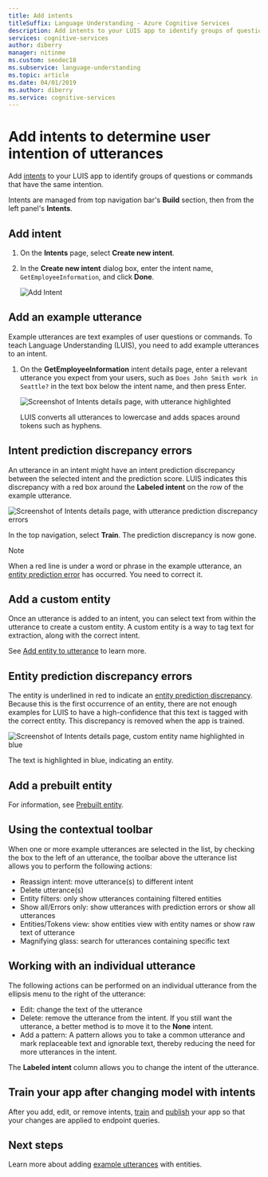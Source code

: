 ```yaml
---
title: Add intents
titleSuffix: Language Understanding - Azure Cognitive Services
description: Add intents to your LUIS app to identify groups of questions or commands that have the same intentions. 
services: cognitive-services
author: diberry
manager: nitinme
ms.custom: seodec18
ms.subservice: language-understanding
ms.topic: article
ms.date: 04/01/2019
ms.author: diberry
ms.service: cognitive-services
---
```


# Add intents to determine user intention of utterances

Add [intents](luis-concept-intent.md) to your LUIS app to identify groups of questions or commands that have the same intention. 

Intents are managed from top navigation bar's **Build** section, then from the left panel's **Intents**. 

## Add intent

1. On the **Intents** page, select **Create new intent**.

1. In the **Create new intent** dialog box, enter the intent name, `GetEmployeeInformation`, and click **Done**.

    ![Add Intent](./media/luis-how-to-add-intents/Addintent-dialogbox.png)

## Add an example utterance

Example utterances are text examples of user questions or commands. To teach Language Understanding (LUIS), you need to add example utterances to an intent.

1. On the **GetEmployeeInformation** intent details page, enter a relevant utterance you expect from your users, such as `Does John Smith work in Seattle?` in the text box below the intent name, and then press Enter.
 
    ![Screenshot of Intents details page, with utterance highlighted](./media/luis-how-to-add-intents/add-new-utterance-to-intent.png) 

    LUIS converts all utterances to lowercase and adds spaces around tokens such as hyphens.

## Intent prediction discrepancy errors 

An utterance in an intent might have an intent prediction discrepancy between the selected intent and the prediction score. LUIS indicates this discrepancy with a red box around the **Labeled intent** on the row of the example utterance. 

![Screenshot of Intents details page, with utterance prediction discrepancy errors](./media/luis-how-to-add-intents/prediction-discrepancy-intent.png) 

In the top navigation, select **Train**. The prediction discrepancy is now gone.

> [!Note]
> When a red line is under a word or phrase in the example utterance, an [entity prediction error](luis-how-to-add-example-utterances.md#entity-status-predictions) has occurred. You need to correct it. 

## Add a custom entity

Once an utterance is added to an intent, you can select text from within the utterance to create a custom entity. A custom entity is a way to tag text for extraction, along with the correct intent. 

See [Add entity to utterance](luis-how-to-add-example-utterances.md) to learn more.

## Entity prediction discrepancy errors 

The entity is underlined in red to indicate an [entity prediction discrepancy](luis-how-to-add-example-utterances.md#entity-status-predictions). Because this is the first occurrence of an entity, there are not enough examples for LUIS to have a high-confidence that this text is tagged with the correct entity. This discrepancy is removed when the app is trained. 

![Screenshot of Intents details page, custom entity name highlighted in blue](./media/luis-how-to-add-intents/create-custom-entity-name-blue-highlight.png) 

The text is highlighted in blue, indicating an entity.  

## Add a prebuilt entity

For information, see [Prebuilt entity](luis-how-to-add-entities.md#add-a-prebuilt-entity-to-your-app).

## Using the contextual toolbar

When one or more example utterances are selected in the list, by checking the box to the left of an utterance, the toolbar above the utterance list allows you to perform the following actions:

* Reassign intent: move utterance(s) to different intent
* Delete utterance(s)
* Entity filters: only show utterances containing filtered entities
* Show all/Errors only: show utterances with prediction errors or show all utterances
* Entities/Tokens view: show entities view with entity names or show raw text of utterance
* Magnifying glass: search for utterances containing specific text

## Working with an individual utterance

The following actions can be performed on an individual utterance from the ellipsis menu to the right of the utterance:

* Edit: change the text of the utterance
* Delete: remove the utterance from the intent. If you still want the utterance, a better method is to move it to the **None** intent. 
* Add a pattern: A pattern allows you to take a common utterance and mark replaceable text and ignorable text, thereby reducing the need for more utterances in the intent. 

The **Labeled intent** column allows you to change the intent of the utterance.

## Train your app after changing model with intents

After you add, edit, or remove intents, [train](luis-how-to-train.md) and [publish](luis-how-to-publish-app.md) your app so that your changes are applied to endpoint queries. 

## Next steps

Learn more about adding [example utterances](luis-how-to-add-example-utterances.md) with entities. 
